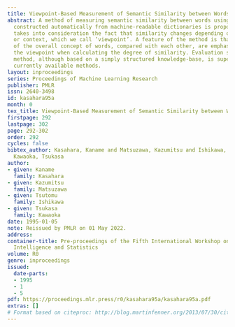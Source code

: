 ```yaml
---
title: Viewpoint-Based Measurement of Semantic Similarity between Words
abstract: A method of measuring semantic similarity between words using a knowledgebase
  constructed automatically from machine-readable dictionaries is proposed. The method
  takes into consideration the fact that similarity changes depending on situation
  or context, which we call ’viewpoint’. A feature of the method is that certain parts
  of the overall concept of words, compared with each other, are emphasized by using
  the viewpoint when calculating the degree of similarity. Evaluation shows the proposed
  method, although based on a simply structured knowledge-base, is superior to other
  currently available methods.
layout: inproceedings
series: Proceedings of Machine Learning Research
publisher: PMLR
issn: 2640-3498
id: kasahara95a
month: 0
tex_title: Viewpoint-Based Measurement of Semantic Similarity between Words
firstpage: 292
lastpage: 302
page: 292-302
order: 292
cycles: false
bibtex_author: Kasahara, Kaname and Matsuzawa, Kazumitsu and Ishikawa, Tsutomu and
  Kawaoka, Tsukasa
author:
- given: Kaname
  family: Kasahara
- given: Kazumitsu
  family: Matsuzawa
- given: Tsutomu
  family: Ishikawa
- given: Tsukasa
  family: Kawaoka
date: 1995-01-05
note: Reissued by PMLR on 01 May 2022.
address:
container-title: Pre-proceedings of the Fifth International Workshop on Artificial
  Intelligence and Statistics
volume: R0
genre: inproceedings
issued:
  date-parts:
  - 1995
  - 1
  - 5
pdf: https://proceedings.mlr.press/r0/kasahara95a/kasahara95a.pdf
extras: []
# Format based on citeproc: http://blog.martinfenner.org/2013/07/30/citeproc-yaml-for-bibliographies/
---
```

